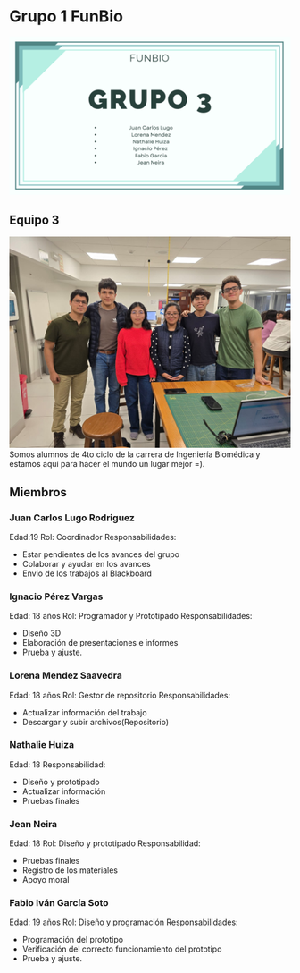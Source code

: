 # Grupo 1 FunBio
![Imagen_presentacion](https://github.com/juanlugo456/GRUPO-FUNBIO/blob/c0bc3b9de0113c47d3ca8c35588abf15486f4343/Imagenes/Presentaci%C3%B3n%20Diapositivas%20Propuesta%20Proyecto%20Negocios%20Simple%20Geom%C3%A9trico%20Verde.png)
## Equipo 3
![Imagenfotogrupal](https://github.com/juanlugo456/GRUPO-FUNBIO/blob/ddf44e363b0948f8814d58704e58754080e6c231/Imagenes/WhatsApp%20Image%202025-08-20%20at%205.18.11%20PM.jpeg)
Somos alumnos de 4to ciclo de la carrera de Ingeniería Biomédica y estamos aquí para hacer el mundo un lugar mejor =).

## Miembros 
### Juan Carlos Lugo Rodriguez
Edad:19
Rol: Coordinador
Responsabilidades:
- Estar pendientes de los avances del grupo
- Colaborar y ayudar en los avances
- Envio de los trabajos al Blackboard
### Ignacio Pérez Vargas
Edad: 18 años
Rol: Programador y Prototipado
Responsabilidades:
- Diseño 3D
- Elaboración de presentaciones e informes
- Prueba y ajuste.
### Lorena Mendez Saavedra 
Edad: 18 años 
Rol: Gestor de repositorio 
Responsabilidades: 
- Actualizar información del trabajo
- Descargar y subir archivos(Repositorio)
### Nathalie Huiza 
Edad: 18
Responsabilidad: 
- Diseño y prototipado
- Actualizar  información
- Pruebas finales
### Jean Neira
Edad: 18
Rol: Diseño y prototipado
Responsabilidad: 
- Pruebas finales
- Registro de los materiales
- Apoyo moral
### Fabio Iván García Soto
Edad: 19 años
Rol: Diseño y programación
Responsabilidades:
- Programación del prototipo
- Verificación del correcto funcionamiento del prototipo
- Prueba y ajuste.
